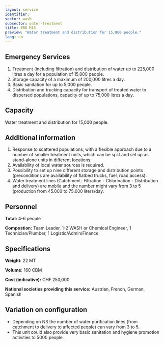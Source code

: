 ```yaml
---
layout: service
identifier:
sector: wash
subsector: water-treatment
title: ERU M15
preview: "Water treatment and distribution for 15,000 people."
lang: en
---
```


## Emergency Services

1. Treatment (including filtration) and distribution of water up to 225,000 litres a day for a population of 15,000 people.
2. Storage capacity of a maximum of 200,000 litres a day.
3. Basic sanitation for up to 5,000 people.   
4. Distribution and trucking capacity for transport of treated water to dispersed populations, capacity of up to 75,000 litres a day.

## Capacity

Water treatment and distribution for 15,000 people.

## Additional information

1. Response to scattered populations, with a flexible approach due to a number of smaller treatment units, which can be split and set up as stand-alone units in different locations.
2. Availability of local water sources is required.
3. Possibility to set up nine different storage and distribution points (preconditions are availability of flatbed trucks, fuel, road access).
4. Water treatment lines (Catchment- Filtration - Chlorination - Distribution and delivery) are mobile and the number might vary from 3 to 5 (production from 45.000 to 75.000 liters/day.

## Personnel

**Total:** 4-6 people

**Compostion:** Team Leader, 1-2 WASH or Chemical Engineer, 1 Technician/Plumber, 1 Logistic/Admin/Finance

## Specifications

**Weight:** 22 MT

**Volume:** 160 CBM

**Cost (indicative):** CHF 250,000

**National societies providing this service:** Austrian, French, German, Spanish

## Variation on configuration

- Depending on NS the number of water purification lines (from catchment to delivery to affected people) can vary from 3 to 5.
- This unit could also provide very basic sanitation and hygiene promotion activities to 5000 people.
